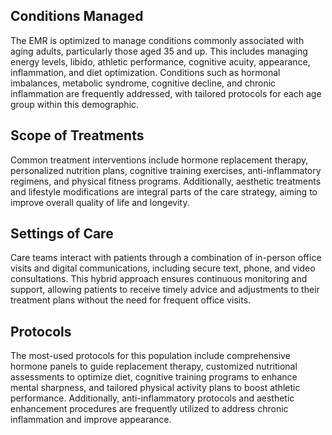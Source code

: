 ## Conditions Managed
The EMR is optimized to manage conditions commonly associated with aging adults, particularly those aged 35 and up. This includes managing energy levels, libido, athletic performance, cognitive acuity, appearance, inflammation, and diet optimization. Conditions such as hormonal imbalances, metabolic syndrome, cognitive decline, and chronic inflammation are frequently addressed, with tailored protocols for each age group within this demographic.

## Scope of Treatments
Common treatment interventions include hormone replacement therapy, personalized nutrition plans, cognitive training exercises, anti-inflammatory regimens, and physical fitness programs. Additionally, aesthetic treatments and lifestyle modifications are integral parts of the care strategy, aiming to improve overall quality of life and longevity.

## Settings of Care
Care teams interact with patients through a combination of in-person office visits and digital communications, including secure text, phone, and video consultations. This hybrid approach ensures continuous monitoring and support, allowing patients to receive timely advice and adjustments to their treatment plans without the need for frequent office visits.

## Protocols
The most-used protocols for this population include comprehensive hormone panels to guide replacement therapy, customized nutritional assessments to optimize diet, cognitive training programs to enhance mental sharpness, and tailored physical activity plans to boost athletic performance. Additionally, anti-inflammatory protocols and aesthetic enhancement procedures are frequently utilized to address chronic inflammation and improve appearance.

